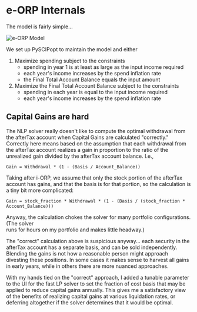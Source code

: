 # e-ORP Internals

The model is fairly simple...

<picture>
 <source media="(prefers-color-scheme: dark)" srcset="https://github.com/dcurrie/e-ORP/blob/main/doc/e-ORP_model_dark.drawio.png">
 <source media="(prefers-color-scheme: light)" srcset="https://github.com/dcurrie/e-ORP/blob/main/doc/e-ORP_model.drawio.png">
 <img alt="e-ORP Model" src="[e-ORP](https://github.com/dcurrie/e-ORP/blob/main/doc/e-ORP_model.drawio.png)">
</picture>

We set up PySCIPopt to maintain the model and either

1. Maximize spending subject to the constraints
    - spending in year 1 is at least as large as the input income required 
    - each year's income increases by the spend inflation rate
    - the Final Total Account Balance equals the input amount
2. Maximize the Final Total Account Balance subject to the constraints
    - spending in each year is equal to the input income required
    - each year's income increases by the spend inflation rate

## Capital Gains are hard

The NLP solver really doesn't like to compute the optimal withdrawal from the afterTax account when 
Capital Gains are calculated "correctly." Correctly here means based on the assumption that each 
withdrawal from the afterTax account realizes a gain in proportion to the ratio of the
unrealized gain divided by the afterTax account balance. I.e., 

```
Gain = Withdrawal * (1 - (Basis / Account_Balance))
```

Taking after i-ORP, we assume that only the stock portion of the afterTax account has gains,
and that the basis is for that portion, so the calculation is a tiny bit more complicated: 

```
Gain = stock_fraction * Withdrawal * (1 - (Basis / (stock_fraction * Account_Balance)))
```

Anyway, the calculation chokes the solver for many portfolio configurations. (The solver  
runs for hours on my portfolio and makes little headway.)

The "correct" calculation above is suspicious anyway... each security in the afterTax account
has a separate basis, and can be sold independently. Blending the gains is not how a reasonable
person might approach divesting these positions. In some cases it makes sense to harvest
all gains in early years, while in others there are more nuanced approaches. 

With my hands tied on the "correct" approach, I added a tunable parameter to the UI for the fast 
LP solver to set the fraction of cost basis that may be applied to reduce capital gains annually. 
This gives me a satisfactory view of the benefits of realizing capital gains at various 
liquidation rates, or deferring altogether if the solver determines that it would be optimal. 


